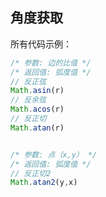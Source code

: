 

## 角度获取

所有代码示例：

```js
/* 参数: 边的比值 */
/* 返回值: 弧度值 */
// 反正弦
Math.asin(r)
// 反余弦
Math.acos(r)
// 反正切
Math.atan(r)


/* 参数: 点（x,y） */
/* 返回值: 弧度值 */
// 反正切2
Math.atan2(y,x)
```

